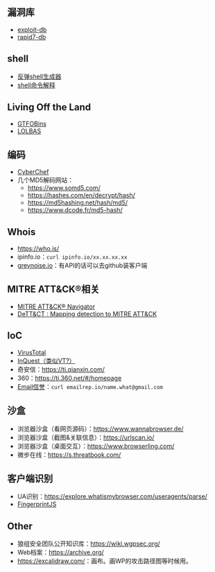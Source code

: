 ## 漏洞库
- [exploit-db](https://www.exploit-db.com/)
- [rapid7-db](https://www.rapid7.com/db/)


## shell
- [反弹shell生成器](https://www.revshells.com/)
- [shell命令解释](https://explainshell.com/) 


## Living Off the Land
- [GTFOBins](https://gtfobins.github.io/)
- [LOLBAS](https://lolbas-project.github.io/)


## 编码
- [CyberChef](https://gchq.github.io/CyberChef/)
- 几个MD5解码网站：
    - <https://www.somd5.com/>
    - <https://hashes.com/en/decrypt/hash/>
    - <https://md5hashing.net/hash/md5/>
    - <https://www.dcode.fr/md5-hash/>


## Whois
- <https://who.is/>
- ipinfo.io：`curl ipinfo.io/xx.xx.xx.xx`
- [greynoise.io](https://www.greynoise.io/)：有API的话可以去github装客户端


## MITRE ATT&CK®相关
- [MITRE ATT&CK® Navigator](https://mitre-attack.github.io/attack-navigator/)
- [DeTT&CT : Mapping detection to MITRE ATT&CK](https://blog.nviso.eu/2022/03/09/dettct-mapping-detection-to-mitre-attck/)


## IoC
- [VirusTotal](https://www.virustotal.com/gui/home/search/)
- [InQuest（类似VT?）](https://labs.inquest.net/)
- 奇安信：<https://ti.qianxin.com/>
- 360：<https://ti.360.net/#/homepage>
- [Email信誉](https://emailrep.io/)：`curl emailrep.io/name.what@gmail.com`


## 沙盒
- 浏览器沙盒（看网页源码）：<https://www.wannabrowser.de/>
- 浏览器沙盒（截图&关联信息）：<https://urlscan.io/>
- 浏览器沙盒（桌面交互）：<https://www.browserling.com/>
- 微步在线：<https://s.threatbook.com/>


## 客户端识别
- UA识别：<https://explore.whatismybrowser.com/useragents/parse/>
- [FingerprintJS](https://github.com/fingerprintjs/fingerprintjs)


## Other
- 狼组安全团队公开知识库：<https://wiki.wgpsec.org/>
- Web档案：<https://archive.org/>
- <https://excalidraw.com/>：画布。画WP的攻击路径图等时候用。